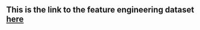 ## This is the link to the feature engineering dataset [here](https://drive.google.com/file/d/1Ir7OV3RGdwfsIwS0O7Ovp7piR2qG5aiH/view?usp=sharing)